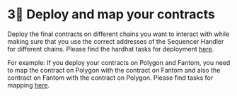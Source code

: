 # 3⃣ Deploy and map your contracts

Deploy the final contracts on different chains you want to interact with while making sure that you use the correct addresses of the Sequencer Handler for different chains. Please find the hardhat tasks for deployment [here](https://github.com/router-protocol/router-crosstalk-sample/tree/sequencer-staking/tasks).&#x20;

For example: If you deploy your contracts on Polygon and Fantom, you need to map the contract on Polygon with the contract on Fantom and also the contract on Fantom with the contract on Polygon. Please find tasks for mapping [here](https://github.com/router-protocol/router-crosstalk-sample/blob/sequencer-staking/tasks/mapContracts.ts).
